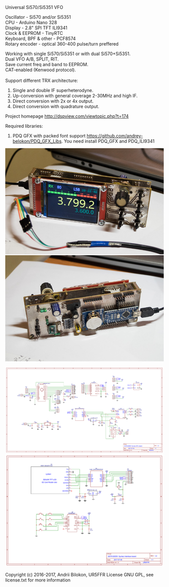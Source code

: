 Universal Si570/Si5351 VFO

Oscillator - Si570 and/or Si5351<br>
CPU - Arduino Nano 328<br>
Display - 2.8" SPI TFT ILI9341<br>
Clock & EEPROM - TinyRTC<br>
Keyboard, BPF & other - PCF8574<br>
Rotary encoder - optical 360-400 pulse/turn preffered

Working with single Si570/Si5351 or with dual Si570+Si5351.<br>
Dual VFO A/B, SPLIT, RIT.<br>
Save current freq and band to EEPROM. <br>
CAT-enabled (Kenwood protocol).<br><br>
Support different TRX architecture:<br>
 1. Single and double IF superheterodyne.
 2. Up-conversion with general coverage 2-30MHz and high IF.
 3. Direct conversion with 2x or 4x output.
 4. Direct conversion with quadrature output.

Project homepage http://dspview.com/viewtopic.php?t=174

Required libraries:<br>
 1. PDQ GFX with packed font support https://github.com/andrey-belokon/PDQ_GFX_Libs. You need install PDQ_GFX and PDQ_ILI9341 

<img src="doc\DSC06146.jpg"></img>
<img src="doc\DSC06150.jpg"></img>

<img src="doc\Si5351-Syntez-CPU.png"></img>
<img src="doc\Si5351-Syntez-Interface.png"></img>

Copyright (c) 2016-2017, Andrii Bilokon, UR5FFR
License GNU GPL, see license.txt for more information